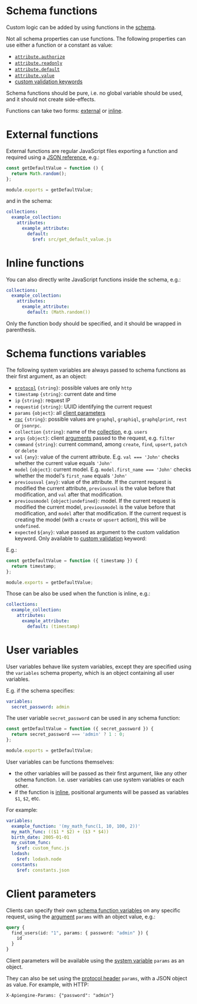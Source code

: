 # Schema functions

Custom logic can be added by using functions in the [schema](schema.md).

Not all schema properties can use functions. The following properties can use
either a function or a constant as value:
  - [`attribute.authorize`](authorization.md)
  - [`attribute.readonly`](authorization.md#readonly-attributes)
  - [`attribute.default`](default.md)
  - [`attribute.value`](transformation.md)
  - [custom validation keywords](validation.md#custom-validation)

Schema functions should be pure, i.e. no global variable should be used, and
it should not create side-effects.

Functions can take two forms: [external](#external-functions) or
[inline](#inline-functions).

# External functions

External functions are regular JavaScript files exporting a function and
required using a
[JSON reference](https://tools.ietf.org/html/draft-pbryan-zyp-json-ref-03),
e.g.:

<!-- eslint-disable strict, filenames/match-exported -->
```js
const getDefaultValue = function () {
  return Math.random();
};

module.exports = getDefaultValue;
```

and in the schema:

```yml
collections:
  example_collection:
    attributes:
      example_attribute:
        default:
          $ref: src/get_default_value.js
```

# Inline functions

You can also directly write JavaScript functions inside the schema, e.g.:

```yml
collections:
  example_collection:
    attributes:
      example_attribute:
        default: (Math.random())
```

Only the function body should be specified, and it should be wrapped in
parenthesis.

# Schema functions variables

The following system variables are always passed to schema functions as their
first argument, as an object:
  - [`protocol`](protocols.md) `{string}`: possible values are only `http`
  - `timestamp` `{string}`: current date and time
  - `ip` `{string}`: request IP
  - `requestid` `{string}`: UUID identifying the current request
  - `params` `{object}`: all [client parameters](#client-parameters)
  - [`rpc`](rpc.md) `{string}`: possible values are `graphql`,
    `graphiql`, `graphqlprint`, `rest` or `jsonrpc`.
  - `collection` `{string}`: name of the [collection](collections.md),
    e.g. `users`
  - `args` `{object}`: client [arguments](rpc.md#rpc)
    passed to the request, e.g. `filter`
  - `command` `{string}`: current command, among `create`, `find`, `upsert`,
    `patch` or `delete`
  - `val` `{any}`: value of the current attribute.
    E.g. `val === 'John'` checks whether the current value equals `'John'`
  - `model` `{object}`: current model.
    E.g. `model.first_name === 'John'` checks whether the model's `first_name`
    equals `'John'`
  - `previousval` `{any}`: value of the attribute.
    If the current request is modified the current attribute, `previousval`
    is the value before that modification, and `val` after that modification.
  - `previousmodel` `{object|undefined}`: model.
    If the current request is modified the current model, `previousmodel` is
    the value before that modification, and `model` after that modification.
    If the current request is creating the model (with a `create` or `upsert`
    action), this will be `undefined`.
  - `expected` `${any}`: value passed as argument to the custom validation
    keyword. Only available to
    [custom validation](validation.md#custom-validation) keyword:

E.g.:

<!-- eslint-disable strict, filenames/match-exported -->
```js
const getDefaultValue = function ({ timestamp }) {
  return timestamp;
};

module.exports = getDefaultValue;
```

Those can be also be used when the function is inline, e.g.:

```yml
collections:
  example_collection:
    attributes:
      example_attribute:
        default: (timestamp)
```

# User variables

User variables behave like system variables, except they are specified using the
`variables` schema property, which is an object containing all user variables.

E.g. if the schema specifies:

```yml
variables:
  secret_password: admin
```

The user variable `secret_password` can be used in any schema function:

<!-- eslint-disable strict, filenames/match-exported, camelcase -->
```js
const getDefaultValue = function ({ secret_password }) {
  return secret_password === 'admin' ? 1 : 0;
};

module.exports = getDefaultValue;
```

User variables can be functions themselves:
  - the other variables will be passed as their first argument, like any
    other schema function. I.e. user variables can use system variables or
    each other.
  - if the function is [inline](#inline-functions), positional arguments will
    be passed as variables `$1`, `$2`, etc.

For example:

```yml
variables:
  example_function: '(my_math_func(1, 10, 100, 2))'
  my_math_func: (($1 * $2) + ($3 * $4))
  birth_date: 2005-01-01
  my_custom_func:
    $ref: custom_func.js
  lodash:
    $ref: lodash.node
  constants:
    $ref: constants.json
```

# Client parameters

Clients can specify their own
[schema function variables](#schema-functions-variables) on any specific
request, using the [argument](rpc.md#rpc) `params`
with an object value, e.g.:

```graphql
query {
  find_users(id: "1", params: { password: "admin" }) {
    id
  }
}
```

Client parameters will be available using the
[system variable](#schema-functions-variables) `params` as an object.

They can also be set using the
[protocol header](protocols.md#headers-and-method) `params`, with a JSON object
as value. For example, with HTTP:

```HTTP
X-Apiengine-Params: {"password": "admin"}
```
